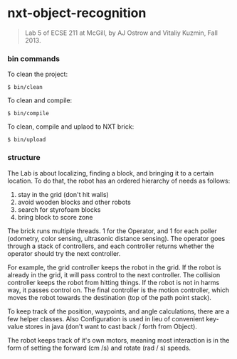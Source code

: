 # nxt-object-recognition

> Lab 5 of ECSE 211 at McGill, by AJ Ostrow and Vitaliy Kuzmin, Fall 2013. 

### bin commands

To clean the project:

```
$ bin/clean
```

To clean and compile:

```
$ bin/compile
```

To clean, compile and uplaod to NXT brick:

```
$ bin/upload
```

### structure

The Lab is about localizing, finding a block, and bringing it to a certain location. To do that, the robot has an ordered hierarchy of needs as follows:

1. stay in the grid (don't hit walls)
2. avoid wooden blocks and other robots
3. search for styrofoam blocks
4. bring block to score zone

The brick runs multiple threads. 1 for the Operator, and 1 for each poller (odometry, color sensing, ultrasonic distance sensing). The operator goes through a stack of controllers, and each controller returns whether the operator should try the next controller.

For example, the grid controller keeps the robot in the grid. If the robot is already in the grid, it will pass control to the next controller. The collision controller keeps the robot from hitting things. If the robot is not in harms way, it passes control on. The final controller is the motion controller, which moves the robot towards the destination (top of the path point stack).

To keep track of the position, waypoints, and angle calculations, there are a few helper classes. Also Configuration is used in lieu of convenient key-value stores in java (don't want to cast back / forth from Object). 

The robot keeps track of it's own motors, meaning most interaction is in the form of setting the forward (cm /s) and rotate (rad / s) speeds. 